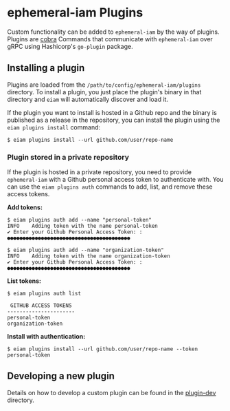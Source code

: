 # ephemeral-iam Plugins
Custom functionality can be added to `ephemeral-iam` by the way of plugins.
Plugins are [cobra](https://github.com/spf13/cobra) Commands that communicate
with `ephemeral-iam` over gRPC using Hashicorp's `go-plugin` package.

## Installing a plugin
Plugins are loaded from the `/path/to/config/ephemeral-iam/plugins` directory.
To install a plugin, you just place the plugin's binary in that directory and
`eiam` will automatically discover and load it.

If the plugin you want to install is hosted in a Github repo and the binary is
published as a release in the repository, you can install the plugin using the
`eiam plugins install` command:

```
$ eiam plugins install --url github.com/user/repo-name
```

### Plugin stored in a private repository
If the plugin is hosted in a private repository, you need to provide `ephemeral-iam`
with a Github personal access token to authenticate with. You can use the 
`eiam plugins auth` commands to add, list, and remove these access tokens.

**Add tokens:**
```
$ eiam plugins auth add --name "personal-token"
INFO    Adding token with the name personal-token
✔ Enter your Github Personal Access Token: : ●●●●●●●●●●●●●●●●●●●●●●●●●●●●●●●●●●●●●●●●

$ eiam plugins auth add --name "organization-token"
INFO    Adding token with the name organization-token
✔ Enter your Github Personal Access Token: : ●●●●●●●●●●●●●●●●●●●●●●●●●●●●●●●●●●●●●●●●
```

**List tokens:**
```
$ eiam plugins auth list

 GITHUB ACCESS TOKENS
----------------------
personal-token
organization-token
```

**Install with authentication:**
```
$ eiam plugins install --url github.com/user/repo-name --token personal-token
```

## Developing a new plugin
Details on how to develop a custom plugin can be found in the [plugin-dev](plugin-dev)
directory.